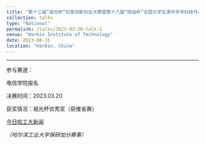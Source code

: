 ```yaml
---
title: "第十三届“祖光杯”创意创新创业大赛暨第十八届“挑战杯”全国大学生课外学术科技作品竞赛"
collection: talks
type: "National"
permalink: /talks/2023-03-20-talk-1
venue: "Harbin Institute of Technology"
date: 2023-08-15
location: "Harbin, China"
---
```


---

参与赛道：

电信学院报名

决赛时间：2023.03.20

获奖情况：祖光杯优秀奖（获推省赛）

[今日哈工大新闻](https://today.hit.edu.cn/article/2023/04/03/102228)

*（哈尔滨工业大学保研加分赛事）*
